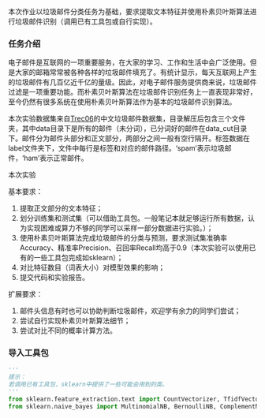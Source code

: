 本次作业以垃圾邮件分类任务为基础，要求提取文本特征并使用朴素贝叶斯算法进行垃圾邮件识别（调用已有工具包或自行实现）。

### 任务介绍
电子邮件是互联网的一项重要服务，在大家的学习、工作和生活中会广泛使用。但是大家的邮箱常常被各种各样的垃圾邮件填充了。有统计显示，每天互联网上产生的垃圾邮件有几百亿近千亿的量级。因此，对电子邮件服务提供商来说，垃圾邮件过滤是一项重要功能。而朴素贝叶斯算法在垃圾邮件识别任务上一直表现非常好，至今仍然有很多系统在使用朴素贝叶斯算法作为基本的垃圾邮件识别算法。

本次实验数据集来自[Trec06](https://plg.uwaterloo.ca/cgi-bin/cgiwrap/gvcormac/foo06)的中文垃圾邮件数据集，目录解压后包含三个文件夹，其中data目录下是所有的邮件（未分词），已分词好的邮件在data_cut目录下。邮件分为邮件头部分和正文部分，两部分之间一般有空行隔开。标签数据在label文件夹下，文件中每行是标签和对应的邮件路径。‘spam’表示垃圾邮件，‘ham’表示正常邮件。

本次实验

基本要求：
1. 提取正文部分的文本特征；
2. 划分训练集和测试集（可以借助工具包。一般笔记本就足够运行所有数据，认为实现困难或算力不够的同学可以采样一部分数据进行实验。）；
3. 使用朴素贝叶斯算法完成垃圾邮件的分类与预测，要求测试集准确率Accuracy、精准率Precision、召回率Recall均高于0.9（本次实验可以使用已有的一些工具包完成如sklearn）；
4. 对比特征数目（词表大小）对模型效果的影响；
5. 提交代码和实验报告。

扩展要求：
1. 邮件头信息有时也可以协助判断垃圾邮件，欢迎学有余力的同学们尝试；
2. 尝试自行实现朴素贝叶斯算法细节；
3. 尝试对比不同的概率计算方法。

### 导入工具包


```python
'''
提示：
若调用已有工具包，sklearn中提供了一些可能会用到的类。
'''
from sklearn.feature_extraction.text import CountVectorizer, TfidfVectorizer # 提取文本特征向量的类
from sklearn.naive_bayes import MultinomialNB, BernoulliNB, ComplementNB # 三种朴素贝叶斯算法，差别在于估计p(x|y)的方式
```
